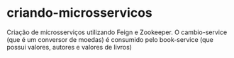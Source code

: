 # criando-microsservicos
Criação de microsserviços utilizando Feign e Zookeeper. 
O cambio-service (que é um conversor de moedas) é consumido pelo book-service (que possui valores, autores e valores de livros)
